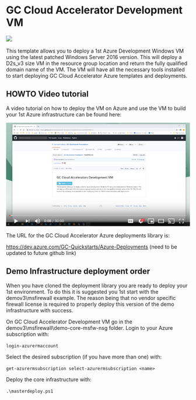 # GC Cloud Accelerator Development VM

<a href="https://portal.azure.com/#create/Microsoft.Template/uri/https%3A%2F%2Fraw.githubusercontent.com%2Fbernardmaltais%2FGC-Quickstarts-Foundation%2Fmaster%2Fazuredeploy.json" target="_blank">
    <img src="http://azuredeploy.net/deploybutton.png"/>
</a>

This template allows you to deploy a 1st Azure Development Windows VM using the latest patched Windows Server 2016 version. This will deploy a D2s_v3 size VM in the resource group location and return the fully qualified domain name of the VM. The VM will have all the necessary tools installed to start deploying GC Cloud Accelerator Azure templates and deployments.

## HOWTO Video tutorial

A video tutorial on how to deploy the VM on Azure and use the VM to build your 1st Azure infrastructure can be found here: 

[![HOWTO deploy the GC Accelerator VM and use it](resources/youtube-screen.png)](https://www.youtube.com/watch?v=Mm_bBRf73Lo "HOWTO deploy the GC Accelerator VM and use it")

The URL for the GC Cloud Accelerator Azure deployments library is:

https://dev.azure.com/GC-Quickstarts/Azure-Deployments (need to be updated to future github link)

## Demo Infrastructure deployment order

When you have cloned the deployment library you are ready to deploy your 1st environment. To do this it is suggested you 1st start with the demov3\msfirewall example. The reason being that no vendor specific firewall license is required to properly deploy this version of the demo infrastructure with success.

On GC Cloud Accelerator Development VM go in the demov3\msfirewall\demo-core-msfw-nsg folder.
Login to your Azure subscription with:

`
login-azurermaccount
`

Select the desired subscription (if you have more than one) with:

`
get-azurermsubscription
select-azurermsubscription <name>
`

Deploy the core infrastructure with:

`
.\masterdeploy.ps1
`

